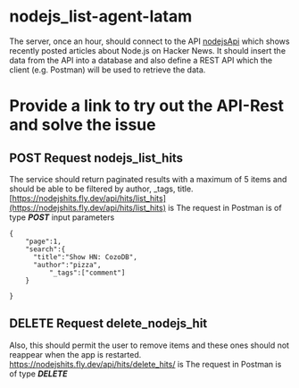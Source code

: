 ﻿# nodejs_list-agent-latam
The server, once an hour, should connect to the API [nodejsApi](https://hn.algolia.com/api/v1/search_by_date?query=nodejs) which shows
recently posted articles about Node.js on Hacker News. It should insert the data from the
API into a database and also define a REST API  which the client (e.g. Postman) will be used
to retrieve the data.

# Provide a link to try out the API-Rest and solve the issue
## POST Request nodejs_list_hits

The service should return paginated results with a maximum of 5 items and should be able
to be filtered by author, _tags, title.
[https://nodejshits.fly.dev/api/hits/list_hits](https://nodejshits.fly.dev/api/hits/list_hits)  is The request in Postman is of type ***POST***
input parameters
```
{
	"page":1,
	"search":{
      "title":"Show HN: CozoDB",
      "author":"pizza",
		  "_tags":["comment"]
	}

}
```
## DELETE Request delete_nodejs_hit

Also, this should permit the user to remove items and
these ones should not reappear when the app is restarted.
[https://nodejshits.fly.dev/api/hits/delete_hits/<objectID>](https://nodejshits.fly.dev/api/hits/delete_hits/)  is The request in Postman is of type ***DELETE***